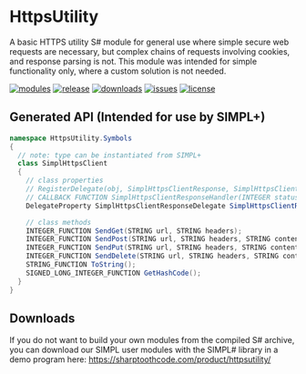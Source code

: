 # HttpsUtility
A basic HTTPS utility S# module for general use where simple secure web requests are necessary, but complex chains of requests involving cookies, and response parsing is not. This module was intended for simple functionality only, where a custom solution is not needed.

[![modules](https://img.shields.io/badge/S%23-Modules-brightgreen.svg)](https://sharptoothcode.com) [![release](https://img.shields.io/github/release/bitm0de/HttpsUtility.svg?style=flat)](https://github.com/bitm0de/HttpsUtility/releases) [![downloads](https://img.shields.io/github/downloads/bitm0de/HttpsUtility/total.svg?style=flat)](https://github.com/bitm0de/HttpsUtility/releases) [![issues](https://img.shields.io/github/issues/bitm0de/HttpsUtility.svg?style=flat)](https://github.com/bitm0de/HttpsUtility/issues) [![license](https://img.shields.io/github/license/bitm0de/HttpsUtility.svg?style=flat)](https://github.com/bitm0de/HttpsUtility/blob/master/LICENSE)

## Generated API (Intended for use by SIMPL+)
```cs
namespace HttpsUtility.Symbols
{
  // note: type can be instantiated from SIMPL+
  class SimplHttpsClient
  {
    // class properties
    // RegisterDelegate(obj, SimplHttpsClientResponse, SimplHttpsClientResponseHandler);
    // CALLBACK FUNCTION SimplHttpsClientResponseHandler(INTEGER status, STRING responseUrl, STRING content, INTEGER length);
    DelegateProperty SimplHttpsClientResponseDelegate SimplHttpsClientResponse(INTEGER status, STRING responseUrl, STRING content, INTEGER length);

    // class methods
    INTEGER_FUNCTION SendGet(STRING url, STRING headers);
    INTEGER_FUNCTION SendPost(STRING url, STRING headers, STRING content);
    INTEGER_FUNCTION SendPut(STRING url, STRING headers, STRING content);
    INTEGER_FUNCTION SendDelete(STRING url, STRING headers, STRING content);
    STRING_FUNCTION ToString();
    SIGNED_LONG_INTEGER_FUNCTION GetHashCode();
  }
}
```

## Downloads
If you do not want to build your own modules from the compiled S# archive, you can download our SIMPL user modules with the SIMPL# library in a demo program here: https://sharptoothcode.com/product/httpsutility/
